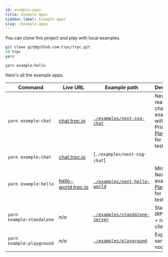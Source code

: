```yaml
---
id: example-apps
title: Example Apps
sidebar_label: Example Apps
slug: /example-apps
---
```



You can clone this project and play with local examples.

```bash
git clone git@github.com:trpc/trpc.git
cd trpc
yarn

yarn example:hello
```

Here's all the example apps:

| Command                   | Live URL                                           | Example path                                                                                        | Description                                                                                            |
| ------------------------- | -------------------------------------------------- | --------------------------------------------------------------------------------------------------- | ------------------------------------------------------------------------------------------------------ |
| `yarn example:chat`       | [chat.trpc.io](https://chat.trpc.io)               | [`./examples/next-ssg-chat`](https://github.com/trpc/trpc/tree/main/examples/next-ssg-chat)         | Next.js real-time chat example with SSG & Prisma. [Playwright](https://playwright.dev) for E2E-testing |
| `yarn example:chat`       | [chat.trpc.io](https://chat.trpc.io)               | [`./examples/next-ssg-chat`]                                                                        |
| `yarn example:hello`      | [hello-world.trpc.io](https://hello-world.trpc.io) | [`./examples/next-hello-world`](https://github.com/trpc/trpc/tree/main/examples/next-hello-world)   | Minimal Next.js example. [Playwright](https://playwright.dev) for E2E-testing                          |
| `yarn example:standalone` | _n/a_                                              | [`./examples/standalone-server`](https://github.com/trpc/trpc/tree/main/examples/standalone-server) | Standalone tRPC server + node client                                                                   |
| `yarn example:playground` | _n/a_                                              | [`./examples/playground`](https://github.com/trpc/trpc/tree/main/examples/playground)               | Express server + node client                                                                           |
